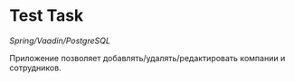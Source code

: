 # Test Task

_Spring/Vaadin/PostgreSQL_

Приложение позволяет добавлять/удалять/редактировать компании и сотрудников.

